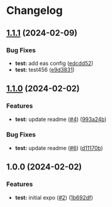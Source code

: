 # Changelog

## [1.1.1](https://github.com/dailywraith/rptest/compare/rptest-v1.1.0...rptest-v1.1.1) (2024-02-09)


### Bug Fixes

* **test:** add eas config ([edcdd52](https://github.com/dailywraith/rptest/commit/edcdd525562ebcf62b1cb6ee1e975ddd1c45a750))
* **test:** test456 ([e9d3831](https://github.com/dailywraith/rptest/commit/e9d3831e39ac7d837edd64a4dd89671c7901bf06))

## [1.1.0](https://github.com/dailywraith/rptest/compare/rptest-v1.0.0...rptest-v1.1.0) (2024-02-02)


### Features

* **test:** update readme ([#4](https://github.com/dailywraith/rptest/issues/4)) ([993a24b](https://github.com/dailywraith/rptest/commit/993a24b38db19cef436bb7cc1a9bbaa308edcfab))


### Bug Fixes

* **test:** update readme ([#6](https://github.com/dailywraith/rptest/issues/6)) ([d11170b](https://github.com/dailywraith/rptest/commit/d11170b3c184d46ed9d91c678833eef4ce7edb86))

## 1.0.0 (2024-02-02)


### Features

* **test:** initial expo ([#2](https://github.com/dailywraith/rptest/issues/2)) ([1b692df](https://github.com/dailywraith/rptest/commit/1b692df3803dd912670ded63e006198151f026a4))
